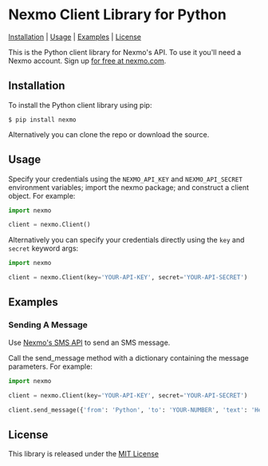 Nexmo Client Library for Python
===============================

[Installation](#installation) | [Usage](#usage) | [Examples](#examples) | [License](#license)

This is the Python client library for Nexmo's API. To use it you'll
need a Nexmo account. Sign up [for free at nexmo.com][signup].


Installation
------------

To install the Python client library using pip:

    $ pip install nexmo

Alternatively you can clone the repo or download the source.


Usage
-----

Specify your credentials using the `NEXMO_API_KEY` and `NEXMO_API_SECRET`
environment variables; import the nexmo package; and construct a client object.
For example:

```python
import nexmo

client = nexmo.Client()
```

Alternatively you can specify your credentials directly using the `key`
and `secret` keyword args:

```python
import nexmo

client = nexmo.Client(key='YOUR-API-KEY', secret='YOUR-API-SECRET')
```


Examples
--------

### Sending A Message

Use [Nexmo's SMS API][doc_sms] to send an SMS message. 

Call the send_message method with a dictionary containing the message parameters. For example:

```python
import nexmo

client = nexmo.Client(key='YOUR-API-KEY', secret='YOUR-API-SECRET')

client.send_message({'from': 'Python', 'to': 'YOUR-NUMBER', 'text': 'Hello world'})
```


License
-------

This library is released under the [MIT License][license]

[signup]: http://nexmo.com?src=python-client-library
[doc_sms]: https://docs.nexmo.com/messaging/sms-api
[license]: LICENSE.txt
